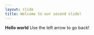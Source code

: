```yaml
---
layout: slide
title: Welcome to our second slide!
---
```

**Hello world**
Use the left arrow to go back!
